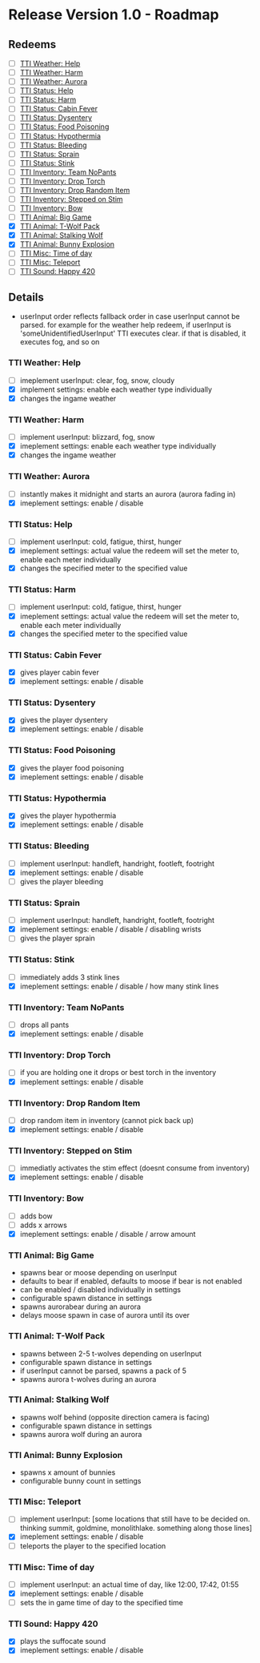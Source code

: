 # Release Version 1.0 - Roadmap

## Redeems

- [ ] [TTI Weather: Help](#tti-weather-help)
- [ ] [TTI Weather: Harm](#tti-weather-harm) 
- [ ] [TTI Weather: Aurora](#tti-weather-aurora) 
- [ ] [TTI Status: Help](#tti-status-help) 
- [ ] [TTI Status: Harm](#tti-status-harm)
- [ ] [TTI Status: Cabin Fever](#tti-status-cabin-fever)
- [ ] [TTI Status: Dysentery](#tti-status-dysentery)
- [ ] [TTI Status: Food Poisoning](#tti-status-food-poisoning)
- [ ] [TTI Status: Hypothermia](#tti-status-hypothermia)
- [ ] [TTI Status: Bleeding](#tti-status-bleeding)
- [ ] [TTI Status: Sprain](#tti-status-sprain)
- [ ] [TTI Status: Stink](#tti-status-stink)
- [ ] [TTI Inventory: Team NoPants](#tti-inventory-team-nopants)
- [ ] [TTI Inventory: Drop Torch](#tti-inventory-drop-torch) 
- [ ] [TTI Inventory: Drop Random Item](#tti-inventory-drop-random-item)
- [ ] [TTI Inventory: Stepped on Stim](#tti-inventory-stepped-on-stim)
- [ ] [TTI Inventory: Bow](#tti-inventory-bow)
- [ ] [TTI Animal: Big Game](#tti-animal-big-game) 
- [x] [TTI Animal: T-Wolf Pack](#tti-animal-t-wolf-pack)
- [x] [TTI Animal: Stalking Wolf](#tti-animal-stalking-wolf)
- [x] [TTI Animal: Bunny Explosion](#tti-animal-bunny-explosion)
- [ ] [TTI Misc: Time of day](#tti-misc-time-of-day)
- [ ] [TTI Misc: Teleport](#tti-misc-teleport)
- [ ] [TTI Sound: Happy 420](#tti-sound-happy-420)

## Details

- userInput order reflects fallback order in case userInput cannot be parsed. for example for the weather help redeem, if userInput is 'someUnidentifiedUserInput' TTI executes clear. if that is disabled, it executes fog, and so on

### TTI Weather: Help
- [ ] imeplement userInput: clear, fog, snow, cloudy
- [x] implement settings: enable each weather type individually
- [x] changes the ingame weather

### TTI Weather: Harm 
- [ ] implement userInput: blizzard, fog, snow
- [x] imeplement settings: enable each weather type individually
- [x] changes the ingame weather

### TTI Weather: Aurora
- [ ] instantly makes it midnight and starts an aurora (aurora fading in)
- [x] imeplement settings: enable / disable

### TTI Status: Help 
- [ ] implement userInput: cold, fatigue, thirst, hunger
- [x] imeplement settings: actual value the redeem will set the meter to, enable each meter individually
- [x] changes the specified meter to the specified value

### TTI Status: Harm
- [ ] implement userInput: cold, fatigue, thirst, hunger
- [x] imeplement settings: actual value the redeem will set the meter to, enable each meter individually
- [x] changes the specified meter to the specified value

### TTI Status: Cabin Fever
- [x] gives player cabin fever
- [x] imeplement settings: enable / disable

### TTI Status: Dysentery
- [x] gives the player dysentery
- [x] imeplement settings: enable / disable

### TTI Status: Food Poisoning
- [x] gives the player food poisoning
- [x] imeplement settings: enable / disable

### TTI Status: Hypothermia
- [x] gives the player hypothermia
- [x] imeplement settings: enable / disable

### TTI Status: Bleeding
- [ ] implement userInput: handleft, handright, footleft, footright 
- [x] imeplement settings: enable / disable
- [ ] gives the player bleeding

### TTI Status: Sprain
- [ ] implement userInput:  handleft, handright, footleft, footright 
- [x] imeplement settings: enable / disable / disabling wrists
- [ ] gives the player sprain

### TTI Status: Stink
- [ ] immediately adds 3 stink lines 
- [x] imeplement settings: enable / disable / how many stink lines

### TTI Inventory: Team NoPants
- [ ] drops all pants
- [x] imeplement settings: enable / disable

### TTI Inventory: Drop Torch
- [ ] if you are holding one it drops or best torch in the inventory 
- [x] imeplement settings: enable / disable

### TTI Inventory: Drop Random Item
- [ ] drop random item in inventory (cannot pick back up)
- [x] imeplement settings: enable / disable

### TTI Inventory: Stepped on Stim
- [ ] immediatly activates the stim effect (doesnt consume from inventory)
- [x] imeplement settings: enable / disable

### TTI Inventory: Bow
- [ ] adds bow
- [ ] adds x arrows
- [x] imeplement settings: enable / disable / arrow amount

### TTI Animal: Big Game
- spawns bear or moose depending on userInput
- defaults to bear if enabled, defaults to moose if bear is not enabled
- can be enabled / disabled individually in settings
- configurable spawn distance in settings
- spawns aurorabear during an aurora
- delays moose spawn in case of aurora until its over

### TTI Animal: T-Wolf Pack
- spawns between 2-5 t-wolves depending on userInput
- configurable spawn distance in settings
- if userInput cannot be parsed, spawns a pack of 5
- spawns aurora t-wolves during an aurora

### TTI Animal: Stalking Wolf
- spawns wolf behind (opposite direction camera is facing)
- configurable spawn distance in settings
- spawns aurora wolf during an aurora

### TTI Animal: Bunny Explosion
- spawns x amount of bunnies
- configurable bunny count in settings

### TTI Misc: Teleport
- [ ] implement userInput: [some locations that still have to be decided on. thinking summit, goldmine, monolithlake. something along those lines]
- [x] imeplement settings: enable / disable
- [ ] teleports the player to the specified location

### TTI Misc: Time of day
- [ ] implement userInput: an actual time of day, like 12:00, 17:42, 01:55
- [x] imeplement settings: enable / disable
- [ ] sets the in game time of day to the specified time

### TTI Sound: Happy 420
- [x] plays the suffocate sound
- [x] imeplement settings: enable / disable